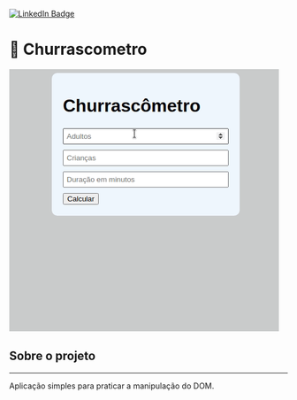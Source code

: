 [![LinkedIn Badge](https://img.shields.io/badge/LinkedIn-Profile-informational?style=flat&logo=linkedin&logoColor=white&color=0D76A8)](https://www.linkedin.com/in/andr%C3%A9-matos-8ab5451aa)



# :blue_book: Churrascometro
![](gif/churrasco.gif)


## Sobre o projeto

---

Aplicação simples para praticar a manipulação do DOM.

